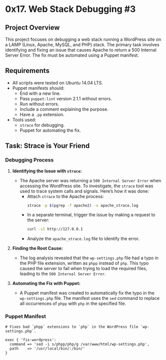 # 0x17. Web Stack Debugging #3

## Project Overview
This project focuses on debugging a web stack running a WordPress site on a LAMP (Linux, Apache, MySQL, and PHP) stack. The primary task involves identifying and fixing an issue that causes Apache to return a 500 Internal Server Error. The fix must be automated using a Puppet manifest.

## Requirements
- All scripts were tested on Ubuntu 14.04 LTS.
- Puppet manifests should:
  - End with a new line.
  - Pass `puppet-lint` version 2.1.1 without errors.
  - Run without errors.
  - Include a comment explaining the purpose.
  - Have a `.pp` extension.
- Tools used:
  - `strace` for debugging.
  - Puppet for automating the fix.

## Task: Strace is Your Friend

### Debugging Process

1. **Identifying the Issue with `strace`:**
   - The Apache server was returning a `500 Internal Server Error` when accessing the WordPress site. To investigate, the `strace` tool was used to trace system calls and signals. Here’s how it was done:
     - Attach `strace` to the Apache process:
       ```bash
       strace -p $(pgrep -f apache2) -o apache_strace.log
       ```
     - In a separate terminal, trigger the issue by making a request to the server:
       ```bash
       curl -sI http://127.0.0.1
       ```
     - Analyze the `apache_strace.log` file to identify the error.

2. **Finding the Root Cause:**
   - The log analysis revealed that the `wp-settings.php` file had a typo in the PHP file extension, written as `phpp` instead of `php`. This typo caused the server to fail when trying to load the required files, leading to the `500 Internal Server Error`.

3. **Automating the Fix with Puppet:**
   - A Puppet manifest was created to automatically fix the typo in the `wp-settings.php` file. The manifest uses the `sed` command to replace all occurrences of `phpp` with `php` in the specified file.

### Puppet Manifest

```puppet
# Fixes bad `phpp` extensions to `php` in the WordPress file `wp-settings.php`.

exec { 'fix-wordpress':
  command => 'sed -i s/phpp/php/g /var/www/html/wp-settings.php',
  path    => '/usr/local/bin/:/bin/'
}

